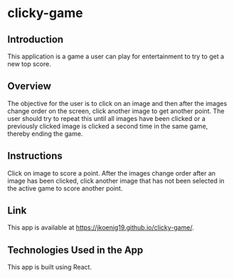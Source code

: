 # clicky-game

## Introduction
This application is a game a user can play for entertainment to try to get a new top score.

## Overview
The objective for the user is to click on an image and then after the images change order on the screen, click another image to get another point. The user should try to repeat this until all images have been clicked or a previously clicked image is clicked a second time in the same game, thereby ending the game.

## Instructions
Click on image to score a point.  After the images change order after an image has been clicked, click another image that has not been selected in the active game to score another point.

## Link
This app is available at https://jkoenig19.github.io/clicky-game/.

## Technologies Used in the App
This app is built using React.
